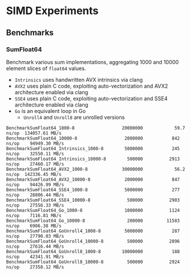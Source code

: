 SIMD Experiments
================


Benchmarks
----------

### SumFloat64

Benchmark various sum implementations, aggregating 1000 and 10000 element slices of `float64` values. 

* `Intrinsics` uses handwritten AVX intrinsics via clang
* `AVX2` uses plain C code, exploiting auto-vectorization and AVX2 architecture enabled via clang 
* `SSE4` uses plain C code, exploiting auto-vectorization and SSE4 architecture enabled via clang 
* `Go` is an equivalent loop in Go
    * `Unroll4` and `Unroll8` are unrolled versions

```
BenchmarkSumFloat64_1000-8               	20000000	        59.7 ns/op	134057.61 MB/s
BenchmarkSumFloat64_10000-8              	 2000000	       842 ns/op	94949.30 MB/s
BenchmarkSumFloat64_Intrinsics_1000-8    	 5000000	       245 ns/op	32550.11 MB/s
BenchmarkSumFloat64_Intrinsics_10000-8   	  500000	      2913 ns/op	27460.17 MB/s
BenchmarkSumFloat64_AVX2_1000-8          	30000000	        56.2 ns/op	142336.45 MB/s
BenchmarkSumFloat64_AVX2_10000-8         	 2000000	       847 ns/op	94426.99 MB/s
BenchmarkSumFloat64_SSE4_1000-8          	 5000000	       277 ns/op	28806.44 MB/s
BenchmarkSumFloat64_SSE4_10000-8         	  500000	      2903 ns/op	27556.33 MB/s
BenchmarkSumFloat64_Go_1000-8            	 1000000	      1124 ns/op	7116.81 MB/s
BenchmarkSumFloat64_Go_10000-8           	  200000	     11583 ns/op	6906.38 MB/s
BenchmarkSumFloat64_GoUnroll4_1000-8     	 5000000	       287 ns/op	27790.03 MB/s
BenchmarkSumFloat64_GoUnroll4_10000-8    	  500000	      2896 ns/op	27616.44 MB/s
BenchmarkSumFloat64_GoUnroll8_1000-8     	10000000	       188 ns/op	42341.91 MB/s
BenchmarkSumFloat64_GoUnroll8_10000-8    	  500000	      2924 ns/op	27358.12 MB/s
```
